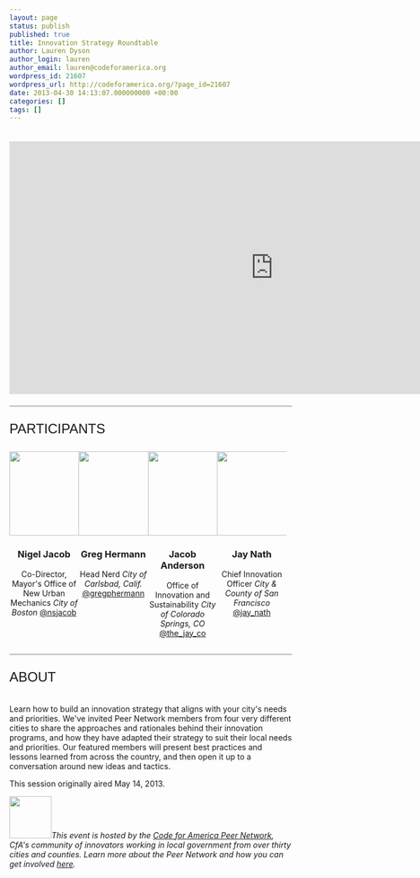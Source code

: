 ```yaml
---
layout: page
status: publish
published: true
title: Innovation Strategy Roundtable
author: Lauren Dyson
author_login: lauren
author_email: lauren@codeforamerica.org
wordpress_id: 21607
wordpress_url: http://codeforamerica.org/?page_id=21607
date: 2013-04-30 14:13:07.000000000 +00:00
categories: []
tags: []
---
```

<div class="hangout">
<iframe width="940" height="450" src="http://www.youtube.com/embed/wYZbYR7ejZU" frameborder="0" allowfullscreen></iframe>
</div>
<span class="line"></span>
<div id="participants">
<div class="title">Participants</div>
<div class="four" ><img src="http://codeforamerica.org/wp-content/uploads/2013/04/nigeljacobsquare.png" alt="" title="nigel" width="150" height="150" size-thumbnail wp-image-21584" /></a>
<h3>Nigel Jacob</h3>
Co-Director, Mayor's Office of New Urban Mechanics
<em>City of Boston</em>
<a href="https://twitter.com/nsjacob">@nsjacob</a>
</div>
<div class="four">
<img src="http://codeforamerica.org/wp-content/uploads/2013/04/Greg_Hermann_circle.png" alt="" title="greg" width="150" height="150" size-thumbnail wp-image-21585" /></a>
<h3>Greg Hermann</h3>
Head Nerd
<em>City of Carlsbad, Calif.</em>
<a href="https://twitter.com/gregphermann">@gregphermann</a>
</div>
<div class="four">
<img src="http://codeforamerica.org/wp-content/uploads/2013/04/jayandersoncircle.png" alt="" title="jay" width="150" height="150" size-thumbnail wp-image-21585" /></a>
<h3>Jacob Anderson</h3>
Office of Innovation and Sustainability
<em>City of Colorado Springs, CO</em>
<a href="https://twitter.com/the_jay_CO">@the_jay_co</a>
</div>
<div class="four">
<img src="http://codeforamerica.org/wp-content/uploads/2013/04/jaynathcircle.png" alt="" title="nath" width="150" height="150" size-thumbnail wp-image-21585" /></a>
<h3>Jay Nath</h3>
Chief Innovation Officer
<em>City & County of San Francisco</em>
<a href="https://twitter.com/Jay_Nath">@jay_nath</a>
</div>
<span class="line"></span>
<div class="title">About</div>
<p> Learn how to build an innovation strategy that aligns with your city's needs and priorities. We've invited Peer Network members from four very different cities to share the approaches and rationales behind their innovation programs, and how they have adapted their strategy to suit their local needs and priorities. Our featured members will present best practices and lessons learned from across the country, and then open it up to a conversation around new ideas and tactics.

This session originally aired May 14, 2013.

<a href="http://peernetwork.in"><img class="alignleft size-thumbnail wp-image-20675" title="lightbulb" src="http://codeforamerica.org/wp-content/uploads/2013/02/lightbulb-150x150.png" alt="" width="75" /></a><em>This event is hosted by the <a href="http://peernetwork.in">Code for America Peer Network</a>, CfA's community of innovators working in local government from over thirty cities and counties. Learn more about the Peer Network and how you can get involved <a href="http://peernetwork.in">here</a>.

<style>
.four {
width:24.5%;
float:left;
margin-top:6px;
margin-bottom:28px;
text-align:center;
}
.four p{
margin:5px 0px;
line-height:1em;
}
.five {
width:20%;
float:left;
margin-top:6px;
margin-bottom:28px;
text-align:center;
}
.five p{
margin:5px 0px;
line-height:1em;
}
.gutter{
width: 2%;
	float:left;
}
.title {
	font-family: 'Oswald', sans-serif;
	font-size: 24px;
	color: #191919;
	text-transform: uppercase;
        padding:20px 0px
}
.line {
        border-top: 3px solid #CCC;
        width: 100%;
        display: block;
        clear: both;
        margin-bottom: 5px;
}
.hangout{
  padding:20px 0px;

}
</style>
